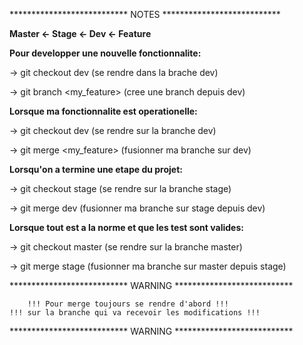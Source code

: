 *************************** NOTES ***************************

**Master <- Stage <- Dev <- Feature**

**Pour developper une nouvelle fonctionnalite:**

-> git checkout dev (se rendre dans la brache dev)

-> git branch <my_feature> (cree une branch depuis dev)


**Lorsque ma fonctionnalite est operationelle:**

-> git checkout dev (se rendre sur la branche dev)

-> git merge <my_feature> (fusionner ma branche sur dev)


**Lorsqu'on a termine une etape du projet:**

-> git checkout stage (se rendre sur la branche stage)

-> git merge dev (fusionner ma branche sur stage depuis dev)


**Lorsque tout est a la norme et que les test sont valides:**

-> git checkout master (se rendre sur la branche master)

-> git merge stage (fusionner ma branche sur master depuis stage)


*************************** WARNING ***************************

```
	!!! Pour merge toujours se rendre d'abord !!!
!!! sur la branche qui va recevoir les modifications !!!

```
*************************** WARNING ***************************
